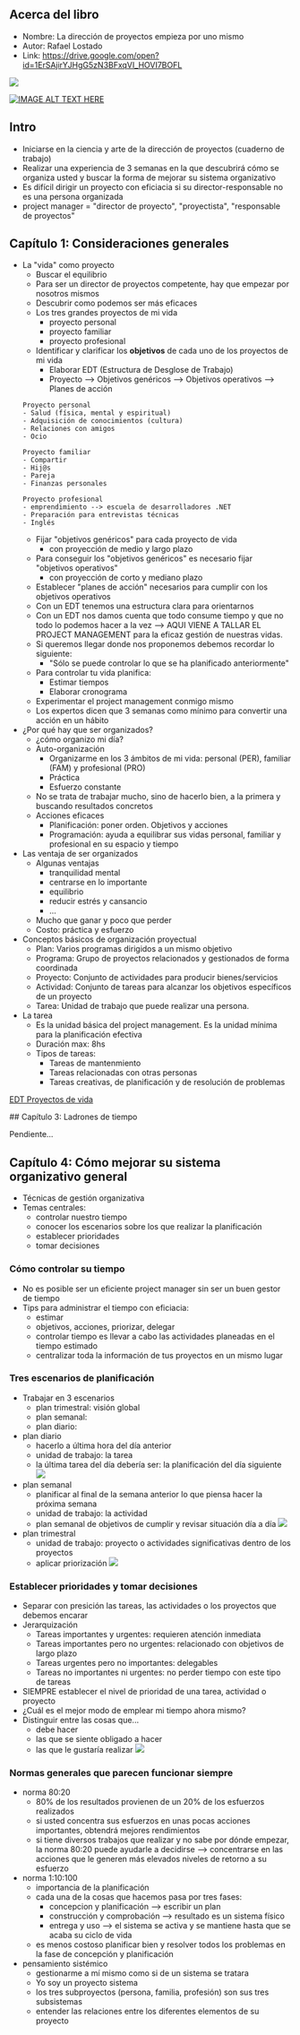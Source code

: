 
## Acerca del libro

* Nombre: La dirección de proyectos empieza por uno mismo
* Autor: Rafael Lostado
* Link: https://drive.google.com/open?id=1ErSAjirYJHgG5zN3BFxqVI_HOVI7BOFL

![](img/portada.jpg)

[![IMAGE ALT TEXT HERE](https://img.youtube.com/vi/oP257f4RXok/0.jpg)](https://www.youtube.com/watch?v=oP257f4RXok)


## Intro
* Iniciarse en la ciencia y arte de la dirección de proyectos (cuaderno de trabajo)
* Realizar una experiencia de 3 semanas en la que descubrirá cómo se organiza usted y buscar la forma de mejorar su sistema organizativo
* Es difícil dirigir un proyecto con eficiacia si su director-responsable no es una persona organizada
* project manager = "director de proyecto", "proyectista", "responsable de proyectos"

## Capítulo 1: Consideraciones generales
* La "vida" como proyecto
	* Buscar el equilibrio
	* Para ser un director de proyectos competente, hay que empezar por nosotros mismos
	* Descubrir como podemos ser más eficaces
	* Los tres grandes proyectos de mi vida
		* proyecto personal
		* proyecto familiar
		* proyecto profesional
	* Identificar y clarificar los **objetivos** de cada uno de los proyectos de mi vida
		* Elaborar EDT (Estructura de Desglose de Trabajo)
		* Proyecto --> Objetivos genéricos --> Objetivos operativos --> Planes de acción
	````
	Proyecto personal
	- Salud (física, mental y espiritual)
	- Adquisición de conocimientos (cultura)
	- Relaciones con amigos
	- Ocio

	Proyecto familiar
	- Compartir
	- Hij@s
	- Pareja
	- Finanzas personales

	Proyecto profesional
	- emprendimiento --> escuela de desarrolladores .NET
	- Preparación para entrevistas técnicas
	- Inglés
	````
	* Fijar "objetivos genéricos" para cada proyecto de vida
		* con proyección de medio y largo plazo
	* Para conseguir los "objetivos genéricos" es necesario fijar "objetivos operativos"
		* con proyección de corto y mediano plazo
	* Establecer "planes de acción" necesarios para cumplir con los objetivos operativos
	* Con un EDT tenemos una estructura clara para orientarnos
	* Con un EDT nos damos cuenta que todo consume tiempo y que no todo lo podemos hacer a la vez --> AQUI VIENE A TALLAR EL PROJECT MANAGEMENT para la eficaz gestión de nuestras vidas.
	* Si queremos llegar donde nos proponemos debemos recordar lo siguiente:
		* "Sólo se puede controlar lo que se ha planificado anteriormente"
	* Para controlar tu vida planifica:
		* Estimar tiempos
		* Elaborar cronograma
	* Experimentar el project management conmigo mismo
	* Los expertos dicen que 3 semanas como mínimo para convertir una acción en un hábito
* ¿Por qué hay que ser organizados?
	* ¿cómo organizo mi día?
	* Auto-organización
		* Organizarme en los 3 ámbitos de mi vida: personal (PER), familiar (FAM) y profesional (PRO)
		* Práctica
		* Esfuerzo constante
	* No se trata de trabajar mucho, sino de hacerlo bien, a la primera y buscando resultados concretos
	* Acciones eficaces
		* Planificación: poner orden. Objetivos y acciones
		* Programación: ayuda a equilibrar sus vidas personal, familiar y profesional en su espacio y tiempo
* Las ventaja de ser organizados
	* Algunas ventajas
		* tranquilidad mental
		* centrarse en lo importante
		* equilibrio
		* reducir estrés y cansancio
		* ...
	* Mucho que ganar y poco que perder
	* Costo: práctica y esfuerzo
* Conceptos básicos de organización proyectual
	* Plan: Varios programas dirigidos a un mismo objetivo
	* Programa: Grupo de proyectos relacionados y gestionados de forma coordinada
	* Proyecto: Conjunto de actividades para producir bienes/servicios
	* Actividad: Conjunto de tareas para alcanzar los objetivos específicos de un proyecto
	* Tarea: Unidad de trabajo que puede realizar una persona.
* La tarea
	* Es la unidad básica del project management. Es la unidad mínima para la planificación efectiva
	* Duración max: 8hs
	* Tipos de tareas:
		* Tareas de mantenmiento
		* Tareas relacionadas con otras personas
		* Tareas creativas, de planificación y de resolución de problemas


[EDT Proyectos de vida](https://docs.google.com/spreadsheets/d/1zzbap-QjWGYGDlX22UXkHHKY0cckJ4JKdSrO4CzVaOQ/edit#gid=1279699042)



## Capítulo 3: Ladrones de tiempo

Pendiente...

## Capítulo 4: Cómo mejorar su sistema organizativo general

* Técnicas de gestión organizativa
* Temas centrales: 
	* controlar nuestro tiempo
	* conocer los escenarios sobre los que realizar la planificación
	* establecer prioridades
	* tomar decisiones

### Cómo controlar su tiempo

* No es posible ser un eficiente project manager sin ser un buen gestor de tiempo
* Tips para administrar el tiempo con eficiacia:
	* estimar
	* objetivos, acciones, priorizar, delegar
	* controlar tiempo es llevar a cabo las actividades planeadas en el tiempo estimado
	* centralizar toda la información de tus proyectos en un mismo lugar

### Tres escenarios de planificación

* Trabajar en 3 escenarios
	* plan trimestral: visión global
	* plan semanal: 
	* plan diario: 
* plan diario
	* hacerlo a última hora del día anterior
	* unidad de trabajo: la tarea
	* la última tarea del día debería ser: la planificación del día siguiente
	![](img/plan-diario.png)
* plan semanal
	* planificar al final de la semana anterior lo que piensa hacer la próxima semana
	* unidad de trabajo: la actividad
	* plan semanal de objetivos de cumplir y revisar situación día a día
	![](img/plan-semanal.png)
* plan trimestral
	* unidad de trabajo: proyecto o actividades significativas  dentro de los proyectos
	* aplicar priorización
	![](img/plan-trimestral.png)
	

### Establecer prioridades y tomar decisiones
* Separar con presición las tareas, las actividades o los proyectos que debemos encarar
* Jerarquización
	* Tareas importantes y urgentes: requieren atención inmediata
	* Tareas importantes pero no urgentes: relacionado con objetivos de largo plazo
	* Tareas urgentes pero no importantes: delegables
	* Tareas no importantes ni urgentes: no perder tiempo con este tipo de tareas
* SIEMPRE establecer el nivel de prioridad de una tarea, actividad o proyecto
* ¿Cuál es el mejor modo de emplear mi tiempo ahora mismo?
* Distinguir entre las cosas que...
	* debe hacer
	* las que se siente obligado a hacer
	* las que le gustaría realizar 
![](img/prioridades.png)

### Normas generales que parecen funcionar siempre 

* norma 80:20 
	* 80% de los resultados provienen de un 20% de los esfuerzos realizados
	* si usted concentra sus esfuerzos en unas pocas acciones importantes, obtendrá mejores rendimientos
	* si tiene diversos trabajos que realizar y no sabe por dónde empezar, la norma 80:20 puede ayudarle a decidirse --> concentrarse en las acciones que le generen más elevados niveles de retorno a su esfuerzo
* norma 1:10:100
	* importancia de la planificación
	* cada una de la cosas que hacemos pasa por tres fases:
		* concepcion y planificación --> escribir un plan
		* construcción y comprobación --> resultado es un sistema físico 
		* entrega y uso --> el sistema se activa y se mantiene hasta que se acaba su ciclo de vida
	* es menos costoso planificar bien y resolver todos los problemas en la fase de concepción y planificación
* pensamiento sistémico
	* gestionarme a mí mismo como si de un sistema se tratara
	* Yo soy un proyecto sistema
	* los tres subproyectos (persona, familia, profesión) son sus tres subsistemas
	* entender las relaciones entre los diferentes elementos de su proyecto
